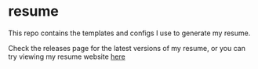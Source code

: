 # resume

This repo contains the templates and configs I use to generate my resume. 

Check the releases page for the latest versions of my resume, or you can try 
viewing my resume website [here](https://simonzeng.com/resume)
